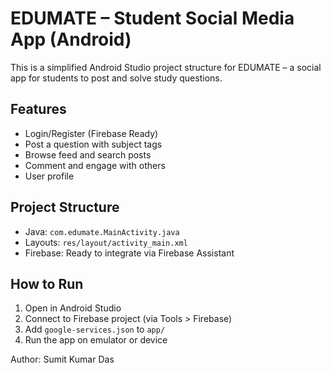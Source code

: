 # EDUMATE – Student Social Media App (Android)

This is a simplified Android Studio project structure for EDUMATE – a social app for students to post and solve study questions.

## Features
- Login/Register (Firebase Ready)
- Post a question with subject tags
- Browse feed and search posts
- Comment and engage with others
- User profile

## Project Structure
- Java: `com.edumate.MainActivity.java`
- Layouts: `res/layout/activity_main.xml`
- Firebase: Ready to integrate via Firebase Assistant

## How to Run
1. Open in Android Studio
2. Connect to Firebase project (via Tools > Firebase)
3. Add `google-services.json` to `app/`
4. Run the app on emulator or device

Author: Sumit Kumar Das

